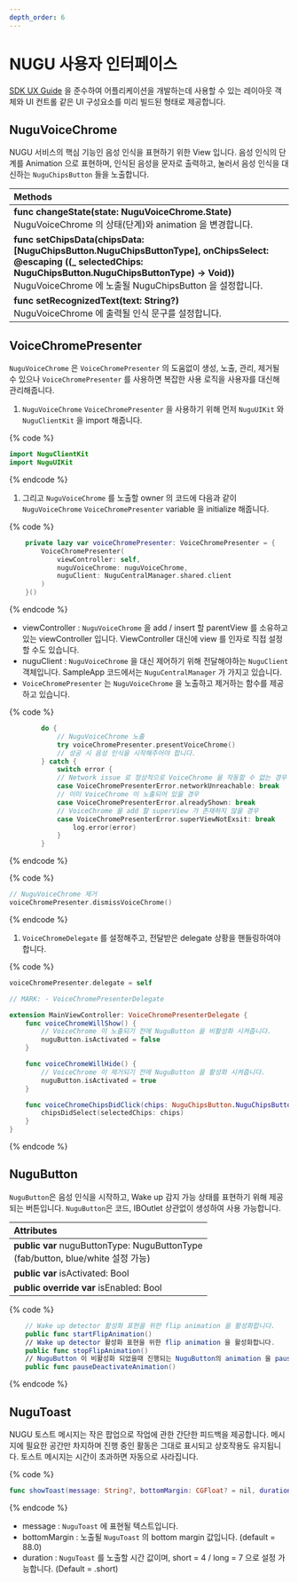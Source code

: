 ```yaml
---
depth_order: 6
---
```


# NUGU 사용자 인터페이스

[SDK UX Guide](../../sdk-design-guide/voice-chrome) 을 준수하여 어플리케이션을 개발하는데 사용할 수 있는 레이아웃 객체와 UI 컨트롤 같은 UI 구성요소를 미리 빌드된 형태로 제공합니다.

## NuguVoiceChrome

NUGU 서비스의 핵심 기능인 음성 인식을 표현하기 위한 View 입니다. 음성 인식의 단계를 Animation 으로 표현하며, 인식된 음성을 문자로 출력하고, 눌러서 음성 인식을 대신하는 `NuguChipsButton` 들을 노출합니다.

| Methods                                                                                                                                                                                                                  |
|:-------------------------------------------------------------------------------------------------------------------------------------------------------------------------------------------------------------------------|
| **func changeState(state: NuguVoiceChrome.State)**<br/>NuguVoiceChrome 의 상태(단계)와 animation 을 변경합니다.                                                                                                                      |
| **func setChipsData(chipsData: \[NuguChipsButton.NuguChipsButtonType\], onChipsSelect: @escaping ((_ selectedChips: NuguChipsButton.NuguChipsButtonType) -\> Void))**<br/>NuguVoiceChrome 에 노출될 NuguChipsButton 을 설정합니다. |
| **func setRecognizedText(text: String?\)**<br/>NuguVoiceChrome 에 출력될 인식 문구를 설정합니다.                                                                                                                                       |

## VoiceChromePresenter

`NuguVoiceChrome` 은 `VoiceChromePresenter` 의 도움없이 생성, 노출, 관리, 제거될 수 있으나 `VoiceChromePresenter` 를 사용하면 복잡한 사용 로직을 사용자를 대신해 관리해줍니다.

1. `NuguVoiceChrome` `VoiceChromePresenter` 을 사용하기 위해 먼저 `NuguUIKit` 와 `NuguClientKit` 을 import 해줍니다.

{% code %}
```swift
import NuguClientKit
import NuguUIKit
```
{% endcode %}

1. 그리고 `NuguVoiceChrome` 를 노출할 owner 의 코드에 다음과 같이 `NuguVoiceChrome` `VoiceChromePresenter` variable 을 initialize 해줍니다.

{% code %}
```swift
    private lazy var voiceChromePresenter: VoiceChromePresenter = {
        VoiceChromePresenter(
            viewController: self,
            nuguVoiceChrome: nuguVoiceChrome,
            nuguClient: NuguCentralManager.shared.client
        )
    }()
```
{% endcode %}

* viewController : `NuguVoiceChrome` 을 add / insert 할 parentView 를 소유하고 있는 viewController 입니다. ViewController 대신에 view 를 인자로 직접 설정할 수도 있습니다.
* nuguClient : `NuguVoiceChrome` 을 대신 제어하기 위해 전달해야하는 `NuguClient` 객체입니다. SampleApp 코드에서는 `NuguCentralManager` 가 가지고 있습니다.
* `VoiceChromePresenter` 는 `NuguVoiceChrome` 을 노출하고 제거하는 함수를 제공하고 있습니다.

{% code %}
```swift
        do {
            // NuguVoiceChrome 노출
            try voiceChromePresenter.presentVoiceChrome()
            // 성공 시 음성 인식을 시작해주어야 합니다.
        } catch {
            switch error {
            // Network issue 로 정상적으로 VoiceChrome 을 작동할 수 없는 경우
            case VoiceChromePresenterError.networkUnreachable: break
            // 이미 VoiceChrome 이 노출되어 있을 경우
            case VoiceChromePresenterError.alreadyShown: break
            // VoiceChrome 을 add 할 superView 가 존재하지 않을 경우
            case VoiceChromePresenterError.superViewNotExsit: break
                log.error(error)
            }
        }
```
{% endcode %}

{% code %}
```swift
// NuguVoiceChrome 제거
voiceChromePresenter.dismissVoiceChrome()
```
{% endcode %}

1. `VoiceChromeDelegate` 를 설정해주고, 전달받은 delegate 상황을 핸들링하여야 합니다.

{% code %}
```swift
voiceChromePresenter.delegate = self

// MARK: - VoiceChromePresenterDelegate

extension MainViewController: VoiceChromePresenterDelegate {
    func voiceChromeWillShow() {
        // VoiceChrome 이 노출되기 전에 NuguButton 을 비활성화 시켜줍니다. 
        nuguButton.isActivated = false
    }

    func voiceChromeWillHide() {
        // VoiceChrome 이 제거되기 전에 NuguButton 을 활성화 시켜줍니다. 
        nuguButton.isActivated = true
    }

    func voiceChromeChipsDidClick(chips: NuguChipsButton.NuguChipsButtonType) {
        chipsDidSelect(selectedChips: chips)
    }
}
```
{% endcode %}

## NuguButton

`NuguButton`은 음성 인식을 시작하고, Wake up 감지 가능 상태를 표현하기 위해 제공되는 버튼입니다. `NuguButton`은 코드, IBOutlet 상관없이 생성하여 사용 가능합니다.

| **Attributes**                                                                       |
|:-------------------------------------------------------------------------------------|
| **public** **var** nuguButtonType: NuguButtonType<br/>(fab/button, blue/white 설정 가능) |
| **public** **var** isActivated: Bool                                                 |
| **public** **override** **var** isEnabled: Bool                                      |

{% code %}
```swift
    // Wake up detector 활성화 표현을 위한 flip animation 을 활성화합니다.
    public func startFlipAnimation() 
    // Wake up detector 활성화 표현을 위한 flip animation 을 활성화합니다.
    public func stopFlipAnimation() 
    // NuguButton 이 비활성화 되었을때 진행되는 NuguButton의 animation 을 pause 시킵니다.
    public func pauseDeactivateAnimation()
```
{% endcode %}

## NuguToast

NUGU 토스트 메시지는 작은 팝업으로 작업에 관한 간단한 피드백을 제공합니다. 메시지에 필요한 공간만 차지하며 진행 중인 활동은 그대로 표시되고 상호작용도 유지됩니다. 토스트 메시지는 시간이 초과하면 자동으로 사라집니다.

{% code %}
```swift
func showToast(message: String?, bottomMargin: CGFloat? = nil, duration: Duration = .short)
```
{% endcode %}

* message : `NuguToast` 에 표현될 텍스트입니다.
* bottomMargin : 노출될 `NuguToast` 의 bottom margin 값입니다. (default = 88.0)
* duration : `NuguToast` 를 노출할 시간 값이며, short = 4 / long = 7 으로 설정 가능합니다. (Default = .short)

